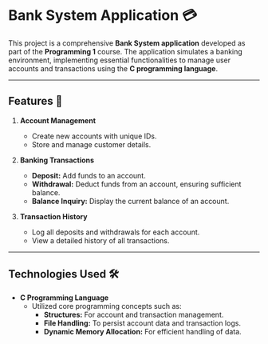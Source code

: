 # Bank System Application 💳

This project is a comprehensive **Bank System application** developed as part of the **Programming 1** course. The application simulates a banking environment, implementing essential functionalities to manage user accounts and transactions using the **C programming language**.

---

## Features 🌟

1. **Account Management**
   - Create new accounts with unique IDs.
   - Store and manage customer details.

2. **Banking Transactions**
   - **Deposit:** Add funds to an account.
   - **Withdrawal:** Deduct funds from an account, ensuring sufficient balance.
   - **Balance Inquiry:** Display the current balance of an account.

3. **Transaction History**
   - Log all deposits and withdrawals for each account.
   - View a detailed history of all transactions.

---

## Technologies Used 🛠️

- **C Programming Language**  
  - Utilized core programming concepts such as:
    - **Structures:** For account and transaction management.
    - **File Handling:** To persist account data and transaction logs.
    - **Dynamic Memory Allocation:** For efficient handling of data.
